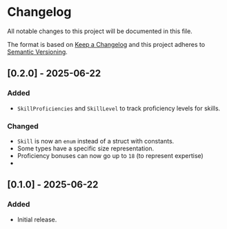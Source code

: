 # Changelog

All notable changes to this project will be documented in this file.

The format is based on [Keep a Changelog](http://keepachangelog.com/en/1.0.0/)
and this project adheres to [Semantic Versioning](https://semver.org/spec/v2.0.0.html).

## [0.2.0] - 2025-06-22

### Added

- `SkillProficiencies` and `SkillLevel` to track proficiency levels for skills.

### Changed

- `Skill` is now an `enum` instead of a struct with constants.
- Some types have a specific size representation.
- Proficiency bonuses can now go up to `18` (to represent expertise)
- 

## [0.1.0] - 2025-06-22

### Added

- Initial release.
